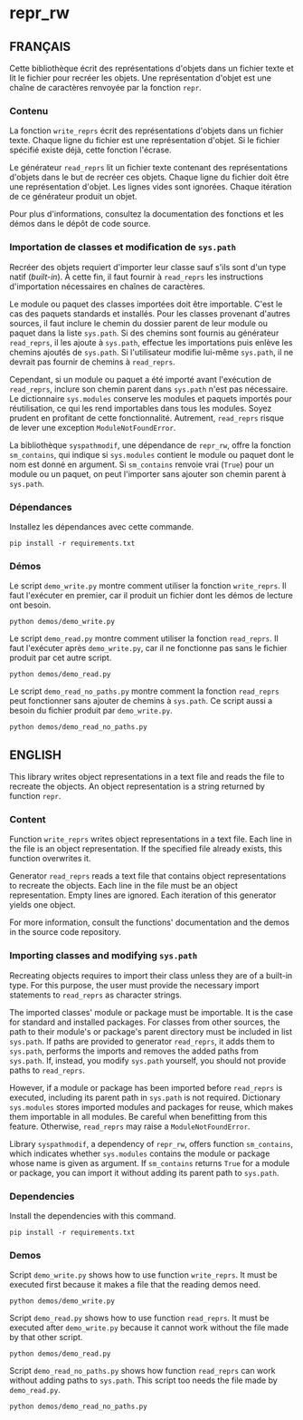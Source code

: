 # repr_rw

## FRANÇAIS

Cette bibliothèque écrit des représentations d'objets dans un fichier texte et
lit le fichier pour recréer les objets. Une représentation d'objet est une
chaîne de caractères renvoyée par la fonction `repr`.

### Contenu

La fonction `write_reprs` écrit des représentations d'objets dans un fichier
texte. Chaque ligne du fichier est une représentation d'objet. Si le fichier
spécifié existe déjà, cette fonction l'écrase.

Le générateur `read_reprs` lit un fichier texte contenant des représentations
d'objets dans le but de recréer ces objets. Chaque ligne du fichier doit être
une représentation d'objet. Les lignes vides sont ignorées. Chaque itération
de ce générateur produit un objet.

Pour plus d'informations, consultez la documentation des fonctions et les démos
dans le dépôt de code source.

### Importation de classes et modification de `sys.path`

Recréer des objets requiert d'importer leur classe sauf s'ils sont d'un type
natif (*built-in*). À cette fin, il faut fournir à `read_reprs` les
instructions d'importation nécessaires en chaînes de caractères.

Le module ou paquet des classes importées doit être importable. C'est le cas
des paquets standards et installés. Pour les classes provenant d'autres
sources, il faut inclure le chemin du dossier parent de leur module ou paquet
dans la liste `sys.path`. Si des chemins sont fournis au générateur
`read_reprs`, il les ajoute à `sys.path`, effectue les importations puis enlève
les chemins ajoutés de `sys.path`. Si l'utilisateur modifie lui-même
`sys.path`, il ne devrait pas fournir de chemins à `read_reprs`.

Cependant, si un module ou paquet a été importé avant l'exécution de
`read_reprs`, inclure son chemin parent dans `sys.path` n'est pas nécessaire.
Le dictionnaire `sys.modules` conserve les modules et paquets importés pour
réutilisation, ce qui les rend importables dans tous les modules. Soyez prudent
en profitant de cette fonctionnalité. Autrement, `read_reprs` risque de lever
une exception `ModuleNotFoundError`.

La bibliothèque `syspathmodif`, une dépendance de `repr_rw`, offre la fonction
`sm_contains`, qui indique si `sys.modules` contient le module ou paquet dont
le nom est donné en argument. Si `sm_contains` renvoie vrai (`True`) pour un
module ou un paquet, on peut l'importer sans ajouter son chemin parent à
`sys.path`.

### Dépendances

Installez les dépendances avec cette commande.
```
pip install -r requirements.txt
```

### Démos

Le script `demo_write.py` montre comment utiliser la fonction `write_reprs`. Il
faut l'exécuter en premier, car il produit un fichier dont les démos de lecture
ont besoin.

```
python demos/demo_write.py
```

Le script `demo_read.py` montre comment utiliser la fonction `read_reprs`. Il
faut l'exécuter après `demo_write.py`, car il ne fonctionne pas sans le fichier
produit par cet autre script.

```
python demos/demo_read.py
```

Le script `demo_read_no_paths.py` montre comment la fonction `read_reprs` peut
fonctionner sans ajouter de chemins à `sys.path`. Ce script aussi a besoin du
fichier produit par `demo_write.py`.

```
python demos/demo_read_no_paths.py
```

## ENGLISH

This library writes object representations in a text file and reads the file to
recreate the objects. An object representation is a string returned by function
`repr`.

### Content

Function `write_reprs` writes object representations in a text file. Each line
in the file is an object representation. If the specified file already exists,
this function overwrites it.

Generator `read_reprs` reads a text file that contains object representations
to recreate the objects. Each line in the file must be an object
representation. Empty lines are ignored. Each iteration of this generator
yields one object.

For more information, consult the functions' documentation and the demos in the
source code repository.

### Importing classes and modifying `sys.path`

Recreating objects requires to import their class unless they are of a built-in
type. For this purpose, the user must provide the necessary import statements
to `read_reprs` as character strings.

The imported classes' module or package must be importable. It is the case for
standard and installed packages. For classes from other sources, the path to
their module's or package's parent directory must be included in list
`sys.path`. If paths are provided to generator `read_reprs`, it adds them to
`sys.path`, performs the imports and removes the added paths from `sys.path`.
If, instead, you modify `sys.path` yourself, you should not provide paths to
`read_reprs`.

However, if a module or package has been imported before `read_reprs` is
executed, including its parent path in `sys.path` is not required. Dictionary
`sys.modules` stores imported modules and packages for reuse, which makes them
importable in all modules. Be careful when benefitting from this feature.
Otherwise, `read_reprs` may raise a `ModuleNotFoundError`.

Library `syspathmodif`, a dependency of `repr_rw`, offers function
`sm_contains`, which indicates whether `sys.modules` contains the module or
package whose name is given as argument. If `sm_contains` returns `True` for a
module or package, you can import it without adding its parent path to
`sys.path`.

### Dependencies

Install the dependencies with this command.
```
pip install -r requirements.txt
```

### Demos

Script `demo_write.py` shows how to use function `write_reprs`. It must be
executed first because it makes a file that the reading demos need.

```
python demos/demo_write.py
```

Script `demo_read.py` shows how to use function `read_reprs`. It must be
executed after `demo_write.py` because it cannot work without the file made by
that other script.

```
python demos/demo_read.py
```

Script `demo_read_no_paths.py` shows how function `read_reprs` can work without
adding paths to `sys.path`. This script too needs the file made by `demo_read.py`.

```
python demos/demo_read_no_paths.py
```
